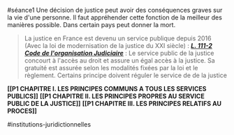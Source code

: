 #séance1 
Une décision de justice peut avoir des conséquences graves sur la vie d'une personne. Il faut appréhender cette fonction de la meilleur des manières possible. Dans certain pays peut donner la mort.
> La justice en France est devenu un service publique depuis 2016 (Avec la loi de modernisation de la justice du XXI siècle) : 
> ***[L. 111-2 Code de l'organisation Judiciaire](https://www.legifrance.gouv.fr/codes/article_lc/LEGIARTI000033458652#:~:text=Le%20service%20public%20de%20la,la%20loi%20et%20le%20r%C3%A8glement.)*** : Le service public de la justice concourt à l'accès au droit et assure un égal accès à la justice.
> Sa gratuité est assurée selon les modalités fixées par la loi et le règlement.
Certains principe doivent réguler le service de de la justice

**[[P1 CHAPITRE I. LES PRINCIPES COMMUNS A TOUS LES SERVICES PUBLICS]]**
**[[P1 CHAPITRE II. LES PRINCIPES PROPRES AU SERVICE PUBLIC DE LA JUSTICE]]**
**[[P1 CHAPITRE III. LES PRINCIPES RELATIFS AU PROCES]]**


#institutions-juridictionnelles 